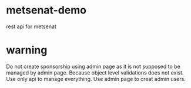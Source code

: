 # metsenat-demo
rest api for metsenat
# warning
Do not create sponsorship using admin page
as it is not supposed to be managed by admin page.
Because object level validations does not exist.
Use only api to manage everything.
Use admin page to creat admin users.
